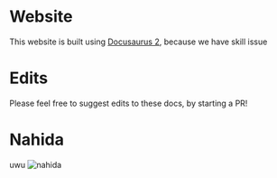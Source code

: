 # Website

This website is built using [Docusaurus 2](https://docusaurus.io/), because we have skill issue

# Edits

Please feel free to suggest edits to these docs, by starting a PR!

# Nahida

uwu
![nahida](https://cdn.discordapp.com/attachments/976405637602902056/1091649355225772102/Genshin_Impact_Screenshot_2023.03.17_-_21.58.40.25.png "my simp")
